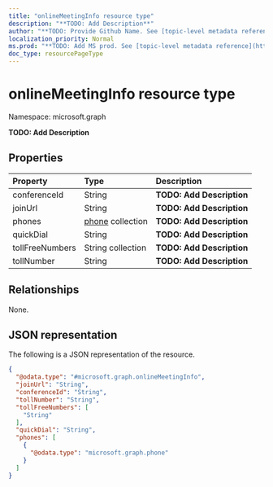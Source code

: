 ```yaml
---
title: "onlineMeetingInfo resource type"
description: "**TODO: Add Description**"
author: "**TODO: Provide Github Name. See [topic-level metadata reference](https://msgo.azurewebsites.net/add/document/guidelines/metadata.html#topic-level-metadata)**"
localization_priority: Normal
ms.prod: "**TODO: Add MS prod. See [topic-level metadata reference](https://msgo.azurewebsites.net/add/document/guidelines/metadata.html#topic-level-metadata)**"
doc_type: resourcePageType
---
```


# onlineMeetingInfo resource type


Namespace: microsoft.graph

**TODO: Add Description**

## Properties
|Property|Type|Description|
|:---|:---|:---|
|conferenceId|String|**TODO: Add Description**|
|joinUrl|String|**TODO: Add Description**|
|phones|[phone](../resources/phone.md) collection|**TODO: Add Description**|
|quickDial|String|**TODO: Add Description**|
|tollFreeNumbers|String collection|**TODO: Add Description**|
|tollNumber|String|**TODO: Add Description**|

## Relationships
None.

## JSON representation
The following is a JSON representation of the resource.
<!-- {
  "blockType": "resource",
  "@odata.type": "microsoft.graph.onlineMeetingInfo"
}
-->
``` json
{
  "@odata.type": "#microsoft.graph.onlineMeetingInfo",
  "joinUrl": "String",
  "conferenceId": "String",
  "tollNumber": "String",
  "tollFreeNumbers": [
    "String"
  ],
  "quickDial": "String",
  "phones": [
    {
      "@odata.type": "microsoft.graph.phone"
    }
  ]
}
```


